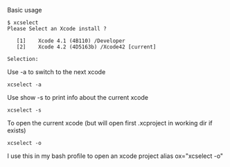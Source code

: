 Basic usage

    $ xcselect 
    Please Select an Xcode install ?
    
       [1]    Xcode 4.1 (4B110) /Developer 
       [2]    Xcode 4.2 (4D5163b) /Xcode42 [current]
    
    Selection: 


Use -a to switch to the next xcode  

    xcselect -a
    
Use show -s to print info about the current xcode  

    xcselect -s

To open the current xcode (but will open first .xcproject in working dir if exists)  

    xcselect -o


I use this in my bash profile to open an xcode project 
    alias ox="xcselect -o"
